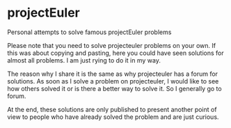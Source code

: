 # projectEuler
Personal attempts to solve famous projectEuler problems

Please note that you need to solve projecteuler problems on your own. If this was about copying and pasting, here you could have seen solutions for almost all problems. I am just rying to do it in my way.

The reason why I share it is the same as why projecteuler has a forum for solutions. As soon as I solve a problem on projecteuler, I would like to see how others solved it or is there a better way to solve it. So I generally go to forum. 

At the end, these solutions are only published to present another point of view to people who have already solved the problem and are just curious.
